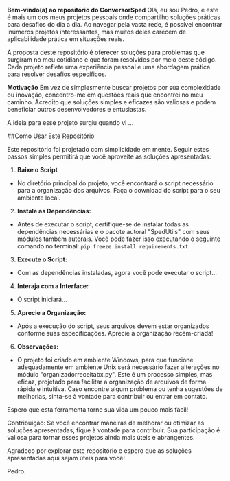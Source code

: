 **Bem-vindo(a) ao repositório do ConversorSped**
Olá, eu sou Pedro, e este é mais um dos meus projetos pessoais onde compartilho soluções práticas para desafios do dia a dia. Ao navegar pela vasta rede, é possível encontrar inúmeros projetos interessantes, mas muitos deles carecem de aplicabilidade prática em situações reais.

A proposta deste repositório é oferecer soluções para problemas que surgiram no meu cotidiano e que foram resolvidos por meio deste código. Cada projeto reflete uma experiência pessoal e uma abordagem prática para resolver desafios específicos.

**Motivação**
Em vez de simplesmente buscar projetos por sua complexidade ou inovação, concentro-me em questões reais que encontrei no meu caminho. Acredito que soluções simples e eficazes são valiosas e podem beneficiar outros desenvolvedores e entusiastas.

A ideia para esse projeto surgiu quando vi ...

##Como Usar Este Repositório

Este repositório foi projetado com simplicidade em mente. Seguir estes passos simples permitirá que você aproveite as soluções apresentadas:

1. **Baixe o Script**

 - No diretório principal do projeto, você encontrará o script necessário para a organização dos arquivos. Faça o download do script para o seu ambiente local.

2. **Instale as Dependências:**

 - Antes de executar o script, certifique-se de instalar todas as dependências necessárias e o pacote autoral "SpedUtils" com seus módulos também autorais. Você pode fazer isso executando o seguinte comando no terminal:
```pip freeze install requirements.txt``` 

3. **Execute o Script:**

 - Com as dependências instaladas, agora você pode executar o script...


4. **Interaja com a Interface:**

 - O script iniciará...

5. **Aprecie a Organização:**

 - Após a execução do script, seus arquivos devem estar organizados conforme suas especificações. Aprecie a organização recém-criada!

6. **Observações:**
 - O projeto foi criado em ambiente Windows, para que funcione adequadamente em ambiente Unix será necessário fazer alterações no módulo "organizadorreceitabx.py".
Este é um processo simples, mas eficaz, projetado para facilitar a organização de arquivos de forma rápida e intuitiva. Caso encontre algum problema ou tenha sugestões de melhorias, sinta-se à vontade para contribuir ou entrar em contato.

Espero que esta ferramenta torne sua vida um pouco mais fácil!

Contribuição:
Se você encontrar maneiras de melhorar ou otimizar as soluções apresentadas, fique à vontade para contribuir. Sua participação é valiosa para tornar esses projetos ainda mais úteis e abrangentes.

Agradeço por explorar este repositório e espero que as soluções apresentadas aqui sejam úteis para você!

Pedro.
